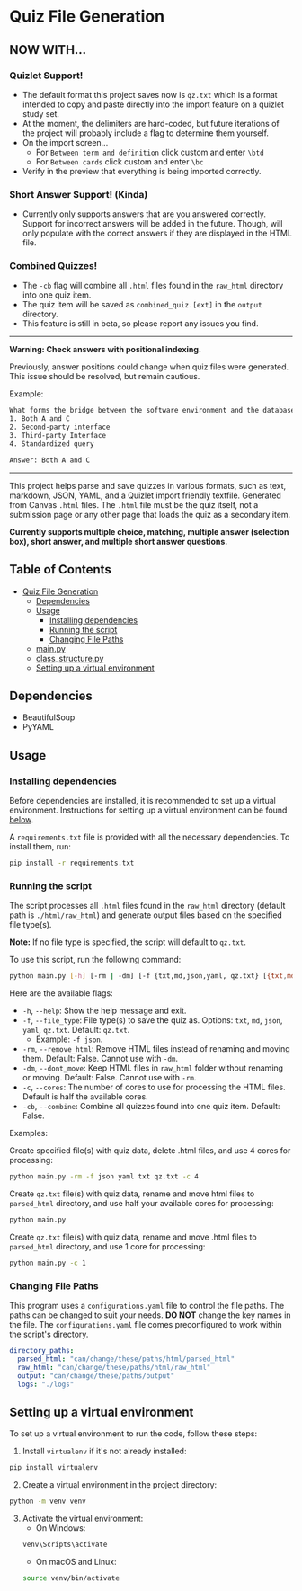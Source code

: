# Quiz File Generation

## NOW WITH...

### Quizlet Support!

- The default format this project saves now is `qz.txt` which is a format intended to copy and paste directly into the
  import feature on a quizlet study set.
- At the moment, the delimiters are hard-coded, but future iterations of the project will probably include a flag to
  determine them yourself.
- On the import screen...
    - For `Between term and definition` click custom and enter `\btd`
    - For `Between cards` click custom and enter `\bc`
- Verify in the preview that everything is being imported correctly.

### Short Answer Support! (Kinda)

- Currently only supports answers that are you answered correctly. Support for incorrect answers will be added in the
  future. Though, will only populate with the correct answers if they are displayed in the HTML file.

### Combined Quizzes!

- The `-cb` flag will combine all `.html` files found in the `raw_html` directory into one quiz item.
- The quiz item will be saved as `combined_quiz.[ext]` in the `output` directory.
- This feature is still in beta, so please report any issues you find.

---

**Warning: Check answers with positional indexing.**

Previously, answer positions could change when quiz files were generated. This issue should be resolved, but remain
cautious.

Example:

```txt
What forms the bridge between the software environment and the database environment?
1. Both A and C
2. Second-party interface
3. Third-party Interface
4. Standardized query

Answer: Both A and C
```

---

This project helps parse and save quizzes in various formats, such as text, markdown, JSON, YAML, and a Quizlet import
friendly textfile. Generated from Canvas `.html` files. The `.html` file must be the quiz itself, not a submission page
or any other page that loads the quiz as a secondary item.

**Currently supports multiple choice, matching, multiple answer (selection box), short answer, and multiple short answer
questions.**

## Table of Contents

- [Quiz File Generation](#quiz-file-generation)
    - [Dependencies](#dependencies)
    - [Usage](#usage)
        - [Installing dependencies](#installing-dependencies)
        - [Running the script](#running-the-script)
        - [Changing File Paths](#changing-file-paths)
    - [main.py](#mainpy)
    - [class_structure.py](#class_structurepy)
    - [Setting up a virtual environment](#setting-up-a-virtual-environment)

## Dependencies

- BeautifulSoup
- PyYAML

## Usage

### Installing dependencies

Before dependencies are installed, it is recommended to set up a virtual environment. Instructions for setting up a
virtual environment can be found [below](#setting-up-a-virtual-environment).

A `requirements.txt` file is provided with all the necessary dependencies. To install them, run:

```bash
pip install -r requirements.txt
```

### Running the script

The script processes all `.html` files found in the `raw_html` directory (default path
is `./html/raw_html`) and generate output files based on the specified file type(s).

**Note:** If no file type is specified, the script will default to `qz.txt`.

To use this script, run the following command:

```bash
python main.py [-h] [-rm | -dm] [-f {txt,md,json,yaml, qz.txt} [{txt,md,json,yaml,qz.txt} ...]] [-c CORES] [-cb]
```

Here are the available flags:

- `-h`, `--help`: Show the help message and exit.
- `-f`, `--file_type`: File type(s) to save the quiz as. Options: `txt`, `md`, `json`, `yaml`, `qz.txt`.
  Default: `qz.txt`.
    - Example: `-f json`.
- `-rm`, `--remove_html`: Remove HTML files instead of renaming and moving them. Default: False. Cannot
  use with `-dm`.
- `-dm`, `--dont_move`: Keep HTML files in `raw_html` folder without renaming or moving. Default: False. Cannot use
  with `-rm`.
- `-c`, `--cores`: The number of cores to use for processing the HTML files. Default is half the available cores.
- `-cb`, `--combine`: Combine all quizzes found into one quiz item. Default: False.

Examples:

Create specified file(s) with quiz data, delete .html files, and use 4 cores for processing:

```bash
python main.py -rm -f json yaml txt qz.txt -c 4
```

Create `qz.txt` file(s) with quiz data, rename and move html files to `parsed_html` directory, and use half your
available
cores for processing:

```bash
python main.py
```

Create `qz.txt` file(s) with quiz data, rename and move .html files to `parsed_html` directory, and use 1 core for
processing:

```bash
python main.py -c 1
```

### Changing File Paths

This program uses a `configurations.yaml` file to control the file paths. The paths can be changed to suit your needs.
**DO NOT** change the key names in the file. The `configurations.yaml` file comes preconfigured to work within the
script's directory.

```yaml
directory_paths:
  parsed_html: "can/change/these/paths/html/parsed_html"
  raw_html: "can/change/these/paths/html/raw_html"
  output: "can/change/these/paths/output"
  logs: "./logs"
```

## Setting up a virtual environment

To set up a virtual environment to run the code, follow these steps:

1. Install `virtualenv` if it's not already installed:

```bash
pip install virtualenv
```

2. Create a virtual environment in the project directory:

```bash
python -m venv venv
```

3. Activate the virtual environment:
    - On Windows:
   ```bash
   venv\Scripts\activate
   ```
    - On macOS and Linux:
   ```bash
   source venv/bin/activate
   ```
